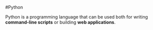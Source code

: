 #Python

Python is a programming language that can be used both for writing **command-line scripts** or building **web applications**.







    